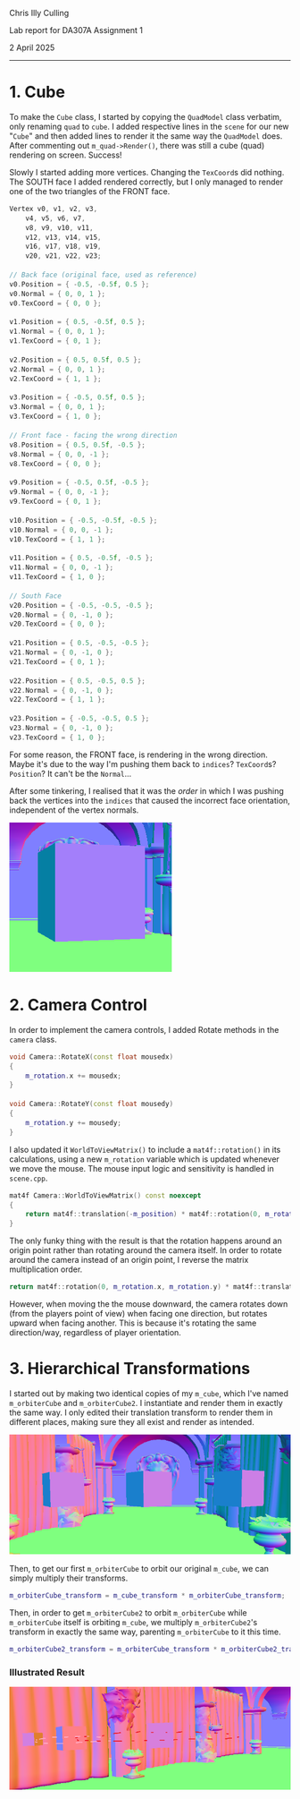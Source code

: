Chris Illy Culling

Lab report for DA307A Assignment 1

2 April 2025

---

# 1. Cube

To make the `Cube` class, I started by copying the `QuadModel` class verbatim, only renaming `quad` to `cube`. I added respective lines in the `scene` for our new "`Cube`" and then added lines to render it the same way the `QuadModel` does. After commenting out `m_quad->Render()`, there was still a cube (quad) rendering on screen. Success!

Slowly I started adding more vertices. Changing the `TexCoord`s did nothing. The SOUTH face I added rendered correctly, but I only managed to render one of the two triangles of the FRONT face.

```cpp
Vertex v0, v1, v2, v3, 
	v4, v5, v6, v7,
	v8, v9, v10, v11,
	v12, v13, v14, v15,
	v16, v17, v18, v19,
	v20, v21, v22, v23;

// Back face (original face, used as reference)
v0.Position = { -0.5, -0.5f, 0.5 };
v0.Normal = { 0, 0, 1 };
v0.TexCoord = { 0, 0 };

v1.Position = { 0.5, -0.5f, 0.5 };
v1.Normal = { 0, 0, 1 };
v1.TexCoord = { 0, 1 };

v2.Position = { 0.5, 0.5f, 0.5 };
v2.Normal = { 0, 0, 1 };
v2.TexCoord = { 1, 1 };

v3.Position = { -0.5, 0.5f, 0.5 };
v3.Normal = { 0, 0, 1 };
v3.TexCoord = { 1, 0 };

// Front face - facing the wrong direction
v8.Position = { 0.5, 0.5f, -0.5 };
v8.Normal = { 0, 0, -1 };
v8.TexCoord = { 0, 0 };

v9.Position = { -0.5, 0.5f, -0.5 };
v9.Normal = { 0, 0, -1 };
v9.TexCoord = { 0, 1 };

v10.Position = { -0.5, -0.5f, -0.5 };
v10.Normal = { 0, 0, -1 };
v10.TexCoord = { 1, 1 };

v11.Position = { 0.5, -0.5f, -0.5 };
v11.Normal = { 0, 0, -1 };
v11.TexCoord = { 1, 0 };

// South Face
v20.Position = { -0.5, -0.5, -0.5 };
v20.Normal = { 0, -1, 0 };
v20.TexCoord = { 0, 0 };

v21.Position = { 0.5, -0.5, -0.5 };
v21.Normal = { 0, -1, 0 };
v21.TexCoord = { 0, 1 };

v22.Position = { 0.5, -0.5, 0.5 };
v22.Normal = { 0, -1, 0 };
v22.TexCoord = { 1, 1 };

v23.Position = { -0.5, -0.5, 0.5 };
v23.Normal = { 0, -1, 0 };
v23.TexCoord = { 1, 0 };
```

For some reason, the FRONT face, is rendering in the wrong direction. Maybe it's due to the way I'm pushing them back to `indices`? `TexCoord`s? `Position`? It can't be the `Normal`...

After some tinkering, I realised that it was the *order* in which I was pushing back the vertices into the `indices` that caused the incorrect face orientation, independent of the vertex normals.

![Rendered cube](images/cube.png)

# 2. Camera Control

In order to implement the camera controls, I added Rotate methods in the `camera` class.

```cpp
void Camera::RotateX(const float mousedx)
{
	m_rotation.x += mousedx;
}

void Camera::RotateY(const float mousedy)
{
	m_rotation.y += mousedy;
}
```

I also updated it `WorldToViewMatrix()` to include a `mat4f::rotation()` in its calculations, using a new `m_rotation` variable which is updated whenever we move the mouse. The mouse input logic and sensitivity is handled in `scene.cpp`.

```cpp
mat4f Camera::WorldToViewMatrix() const noexcept
{
	return mat4f::translation(-m_position) * mat4f::rotation(0, m_rotation.x, m_rotation.y);
}
```

The only funky thing with the result is that the rotation happens around an origin point rather than rotating around the camera itself. In order to rotate around the camera instead of an origin point, I reverse the matrix multiplication order.

```cpp
return mat4f::rotation(0, m_rotation.x, m_rotation.y) * mat4f::translation(-m_position);
```

However, when moving the the mouse downward, the camera rotates down (from the players point of view) when facing one direction, but rotates upward when facing another. This is because it's rotating the same direction/way, regardless of player orientation.

# 3. Hierarchical Transformations

I started out by making two identical copies of my `m_cube`, which I've named `m_orbiterCube` and `m_orbiterCube2`. I instantiate and render them in exactly the same way. I only edited their translation transform to render them in different places, making sure they all exist and render as intended.

![Three floating cubes in an ornate, colourful untextured room](images/threecubes.png)

Then, to get our first `m_orbiterCube` to orbit our original `m_cube`, we can simply multiply their transforms.

```cpp
m_orbiterCube_transform = m_cube_transform * m_orbiterCube_transform;
```

Then, in order to get `m_orbiterCube2` to orbit `m_orbiterCube` while `m_orbiterCube` itself is orbiting `m_cube`, we multiply `m_orbiterCube2`'s transform in exactly the same way, parenting `m_orbiterCube` to it this time.

```cpp
m_orbiterCube2_transform = m_orbiterCube_transform * m_orbiterCube2_transform;
```

### Illustrated Result
![Cubes with illustrated trajectories](images/orbitingCubes.png)

<!-- # 4. OBJ-export & Import -->
